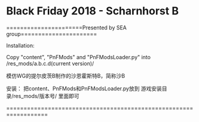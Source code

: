 ﻿# Black Friday 2018 - Scharnhorst B

======================Presented by SEA group======================



Installation: 

Copy "content", "PnFMods" and "PnFModsLoader.py" into /res_mods/a.b.c.d(current version)/


模仿WG的提尔皮茨B制作的沙恩霍斯特B，简称沙B

安装：
把content、PnFMods和PnFModsLoader.py放到
游戏安装目录/res_mods/版本号/ 
里面即可

==================================================================